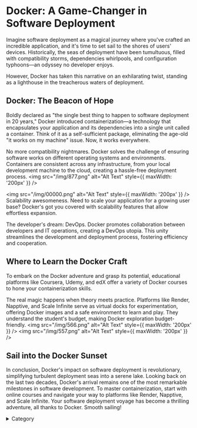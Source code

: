 # Docker: A Game-Changer in Software Deployment

Imagine software deployment as a magical journey where you've crafted an incredible application, and it's time to set sail to the shores of users' devices. Historically, the seas of deployment have been tumultuous, filled with compatibility storms, dependencies whirlpools, and configuration typhoons—an odyssey no developer enjoys.

However, Docker has taken this narrative on an exhilarating twist, standing as a lighthouse in the treacherous waters of deployment.

## Docker: The Beacon of Hope

Boldly declared as "the single best thing to happen to software deployment in 20 years," Docker introduced containerization—a technology that encapsulates your application and its dependencies into a single unit called a container. Think of it as a self-sufficient package, eliminating the age-old "it works on my machine" issue. Now, it works everywhere.

No more compatibility nightmares. Docker solves the challenge of ensuring software works on different operating systems and environments. Containers are consistent across any infrastructure, from your local development machine to the cloud, creating a hassle-free deployment process.
<img src="/img/877.png" alt="Alt Text" style={{ maxWidth: '200px' }} />

<img src="/img/00000.png" alt="Alt Text" style={{ maxWidth: '200px' }} />
Scalability awesomeness. Need to scale your application for a growing user base? Docker's got you covered with scalability features that allow effortless expansion.

The developer's dream: DevOps. Docker promotes collaboration between developers and IT operations, creating a DevOps utopia. This unity streamlines the development and deployment process, fostering efficiency and cooperation.

## Where to Learn the Docker Craft

To embark on the Docker adventure and grasp its potential, educational platforms like Coursera, Udemy, and edX offer a variety of Docker courses to hone your containerization skills.

The real magic happens when theory meets practice. Platforms like Render, Napptive, and Scale Infinite serve as virtual docks for experimentation, offering Docker images and a safe environment to learn and play. They understand the student's budget, making Docker exploration budget-friendly.
<img src="/img/566.png" alt="Alt Text" style={{ maxWidth: '200px' }} />
<img src="/img/557.png" alt="Alt Text" style={{ maxWidth: '200px' }} />

## Sail into the Docker Sunset

In conclusion, Docker's impact on software deployment is revolutionary, simplifying turbulent deployment seas into a serene lake. Looking back on the last two decades, Docker's arrival remains one of the most remarkable milestones in software development. To master containerization, start with online courses and navigate your way to platforms like Render, Napptive, and Scale Infinite. Your software deployment voyage has become a thrilling adventure, all thanks to Docker. Smooth sailing!

<details>

<summary>Category</summary>

Kubernetes, cloud computing, DevOps, cloud services, hosting platform, container orchestration, cloud infrastructure, cloud deployment, cloud management, cloud technology, cloud solutions&#x20;

</details>